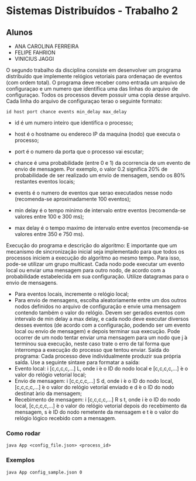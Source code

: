 # Sistemas Distribuídos - Trabalho 2

## Alunos

- ANA CAROLINA FERREIRA
- FELIPE FAHRION
- VINICIUS JAGGI


O segundo trabalho da disciplina consiste em desenvolver um programa distribuído que implemente relógios vetoriais para ordenaçao de eventos (com ordem total). 
O programa deve receber como entrada um arquivo de configuraçao e um numero que identifica uma das linhas do arquivo de configuraçao. 
Todos os processos devem possuir uma copia desse arquivo. Cada linha do arquivo de configuraçao terao o seguinte formato:

```
id host port chance events min_delay max_delay
```

-  id é um numero inteiro que identifica o processo;

-  host é o hostname ou endereco IP da maquina (nodo) que executa o processo;
-  port é o numero da porta que o processo vai escutar;
-  chance é uma probabilidade (entre 0 e 1) da ocorrencia de um evento de envio de mensagem. Por exemplo, o valor 0.2 significa 20% de probabilidade de ser realizado um envio de mensagem, sendo os 80% restantes eventos locais;
-  events é o numero de eventos que serao executados nesse nodo (recomenda-se aproximadamente 100 eventos);
-  min delay é o tempo minimo de intervalo entre eventos (recomenda-se valores entre 100 e 300 ms);
-  max delay é o tempo maximo de intervalo entre eventos (recomenda-se valores entre 350 e 750 ms).

Execução do programa e descrição do algoritmo:
 ́E importante que um mecanismo de sincronização inicial seja implementado para que todos os processos iniciem a execução do algoritmo ao mesmo
tempo. Para isso, pode-se utilizar um grupo multicast. Cada nodo pode executar um evento local ou enviar uma mensagem para outro nodo, de acordo com a probabilidade estabelecida em sua configuração. Utilize datagramas
para o envio de mensagens.
-  Para eventos locais, incremente o relógio local;
-  Para envio de mensagens, escolha aleatoriamente entre um dos outros
nodos definidos no arquivo de configuração e envie uma mensagem contendo também o valor do relógio.
Devem ser gerados eventos com intervalo de min delay a max delay, e cada nodo deve executar diversos desses eventos (de acordo com a configuração,
podendo ser um evento local ou envio de mensagem) e depois terminar sua
execução. Pode ocorrer de um nodo tentar enviar uma mensagem para um
nodo que j ́a terminou sua execução, neste caso trate o erro de tal forma que
interrompa a execução do processo que tentou enviar.
Saída do programa:
Cada processo deve individualmente produzir sua própria saída. Use a
seguinte sintaxe para formatar a saída:
-  Evento local: i [c,c,c,c,...] L, onde i  ́e o ID do nodo local e [c,c,c,c,...]
 ́e o valor do relógio vetorial local;
-  Envio de mensagem: i [c,c,c,c,...] S d, onde i  ́e o ID do nodo local,
[c,c,c,c,...]  ́e o valor do relógio vetorial enviado e d  ́e o ID do nodo
destinat ́ario da mensagem;
-  Recebimento de mensagem: i [c,c,c,c,...] R s t, onde i  ́e o ID do nodo
local, [c,c,c,c,...]  ́e o valor do relógio vetorial depois do recebimento
da mensagem, s  ́e ID do nodo remetente da mensagem e t  ́e o valor do
relógio lógico recebido com a mensagem.

### Como rodar

```
java App <config_file.json> <process_id>

```

### Exemplos

```
java App config_sample.json 0

```